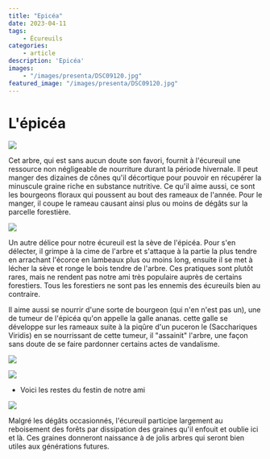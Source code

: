 ```yaml
---
title: "Epicéa"
date: 2023-04-11
tags: 
    - Écureuils
categories:
    - article
description: 'Epicéa'
images:
    - "/images/presenta/DSC09120.jpg"
featured_image: "/images/presenta/DSC09120.jpg"
---
```


# L'épicéa    

![](/images/presenta/DSC08971.jpg) 

Cet arbre, qui est sans aucun doute son favori, fournit à l'écureuil une ressource non négligeable de nourriture durant la période hivernale. Il peut  manger des dizaines de cônes qu'il décortique pour pouvoir en récupérer la minuscule graine riche en substance nutritive. Ce qu'il aime aussi, ce sont les bourgeons floraux qui poussent au bout des rameaux de l'année. Pour le manger, il coupe le rameau causant ainsi plus ou moins de dégâts sur la parcelle forestière. 

![](/images/presenta/DSC08970.jpg) 

Un autre délice pour notre écureuil est la sève de l'épicéa. Pour s'en délecter, il grimpe à la cime de l'arbre et s'attaque à la partie la plus tendre en arrachant l'écorce en lambeaux plus ou moins long, ensuite il se met à lécher la sève et ronge le bois tendre de l'arbre. Ces pratiques sont plutôt rares, mais ne rendent pas notre ami très populaire auprès de certains forestiers. Tous les forestiers ne sont pas les ennemis des écureuils bien au contraire.  

Il aime aussi se nourrir d'une sorte de bourgeon (qui n'en n'est pas un), une de tumeur de l'épicéa qu'on appelle la galle ananas. cette galle se développe sur les rameaux suite à la piqûre d'un puceron le (Sacchariques Viridis) en se nourrissant de cette tumeur, il "assainit" l'arbre, une façon sans doute de se faire pardonner certains actes de vandalisme. 

![](images/galle%20ananas/DSC07589.JPG) 

![](images/galle%20ananas/DSC07592.JPG) 

- Voici les restes du festin de notre ami 

![](/images/presenta/DSC07601.jpg) 

Malgré les dégâts occasionnés, l'écureuil participe largement au reboisement des forêts par dissipation des graines qu'il enfouit et oublie ici et là. Ces graines donneront naissance à de jolis arbres qui seront bien utiles aux générations futures.